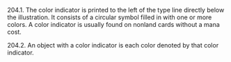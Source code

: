 204.1. The color indicator is printed to the left of the type line directly below the illustration. It consists of a circular symbol filled in with one or more colors. A color indicator is usually found on nonland cards without a mana cost.

204.2. An object with a color indicator is each color denoted by that color indicator.